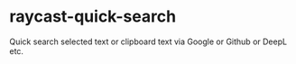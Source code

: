# raycast-quick-search
Quick search selected text or clipboard text via Google or Github or DeepL etc.
